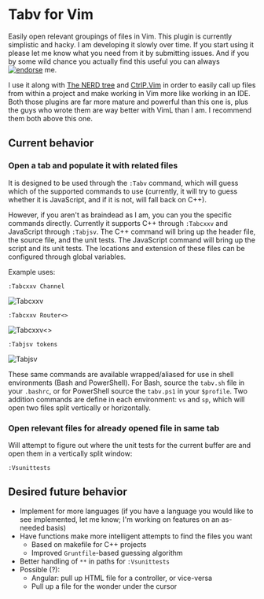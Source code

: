 # Tabv for Vim

Easily open relevant groupings of files in Vim. This plugin is currently
simplistic and hacky. I am developing it slowly over time. If you start using it
please let me know what you need from it by submitting issues. And if you by
some wild chance you actually find this useful you can always
[![endorse](https://api.coderwall.com/kazark/endorsecount.png)](https://coderwall.com/kazark)
me.

I use it along with [The NERD tree](https://github.com/scrooloose/nerdtree) and
[CtrlP.Vim](https://github.com/kien/ctrlp.vim) in order to easily call up files
from within a project and make working in Vim more like working in an IDE. Both
those plugins are far more mature and powerful than this one is, plus the guys
who wrote them are way better with VimL than I am. I recommend them both above
this one.

## Current behavior
### Open a tab and populate it with related files
It is designed to be used through the `:Tabv` command, which will guess which of
the supported commands to use (currently, it will try to guess whether it is
JavaScript, and if it is not, will fall back on C++).

However, if you aren't as braindead as I am, you can you the specific commands
directly. Currently it supports C++ through `:Tabcxxv` and JavaScript through
`:Tabjsv`. The C++ command will bring up the header file, the source file, and
the unit tests. The JavaScript command will bring up the script and its unit
tests. The locations and extension of these files can be configured through
global variables.

Example uses:

    :Tabcxxv Channel

![Tabcxxv](http://i.imgur.com/vOyeKyD.png)

    :Tabcxxv Router<>

![Tabcxxv<>](http://i.imgur.com/7eR41hi.png)

    :Tabjsv tokens

![Tabjsv](http://i.imgur.com/sOqu4Nx.png)

These same commands are available wrapped/aliased for use in shell environments
(Bash and PowerShell). For Bash, source the `tabv.sh` file in your `.bashrc`,
or for PowerShell source the `tabv.ps1` in your `$profile`. Two addition
commands are define in each environment: `vs` and `sp`, which will open two
files split vertically or horizontally.

### Open relevant files for already opened file in same tab
Will attempt to figure out where the unit tests for the current buffer are and
open them in a vertically split window:

    :Vsunittests

## Desired future behavior
+ Implement for more languages (if you have a language you would like to see
  implemented, let me know; I'm working on features on an as-needed basis)
+ Have functions make more intelligent attempts to find the files you want
  - Based on makefile for C++ projects
  - Improved `Gruntfile`-based guessing algorithm
+ Better handling of `**` in paths for `:Vsunittests`
+ Possible (?):
  - Angular: pull up HTML file for a controller, or vice-versa
  - Pull up a file for the wonder under the cursor
